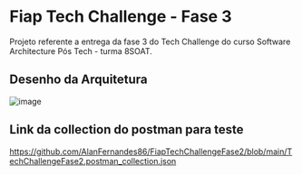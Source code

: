# Fiap Tech Challenge - Fase 3

Projeto referente a entrega da fase 3 do Tech Challenge do curso Software Architecture Pós Tech - turma 8SOAT.

## Desenho da Arquitetura

![image](https://github.com/user-attachments/assets/80ffef48-e805-4276-8770-788f881f83b6)

## Link da collection do postman para teste
https://github.com/AlanFernandes86/FiapTechChallengeFase2/blob/main/TechChallengeFase2.postman_collection.json
